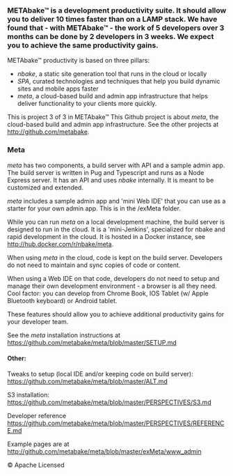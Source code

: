 
### METAbake&trade; is a development productivity suite. It should allow you to deliver 10 times faster than on a LAMP stack. We have found that - with METAbake&trade; - the work of 5 developers over 3 months can be done by 2 developers in 3 weeks. We expect you to achieve the same productivity gains.

METAbake&trade; productivity is based on three pillars:
- _nbake_, a static site generation tool that runs in the cloud or locally
- _SPA_, curated technologies and techniques that help you build dynamic sites and mobile apps faster
- _meta_, a cloud-based build and admin app infrastructure that helps deliver functionality to your clients more quickly.

This is project 3 of 3 in METAbake&trade; This Github project is about _meta_, the cloud-based build and admin app infrastructure. See the other projects at http://github.com/metabake.


### Meta
_meta_ has two components, a build server with API and a sample admin app.
The build server is written in Pug and Typescript and runs as a Node Express server. It has an API and uses _nbake_ internally. It is meant to be customized and extended.

_meta_ includes a sample admin app and 'mini Web IDE' that you can use as a starter for your own admin app. This is in the /exMeta folder.

While you can run _meta_ on a local development machine, the build server is designed to run in the cloud. It is a 'mini-Jenkins', specialized for nbake and rapid development in the cloud. It is hosted in a Docker instance, see  http://hub.docker.com/r/nbake/meta.

When using _meta_ in the cloud, code is kept on the build server. Developers do not need to maintain and sync copies of code or content.

When using a Web IDE on that code, developers do not need to setup and manage their own development environment - a browser is all they need. Cool factor: you can develop from Chrome Book, IOS Tablet (w/ Apple Bluetooth keyboard) or Android tablet.

These features should allow you to achieve additional productivity gains for your developer team.

See the _meta_ installation instructions at
https://github.com/metabake/meta/blob/master/SETUP.md

#### Other:
Tweaks to setup (local IDE and/or keeping code on build server):
https://github.com/metabake/meta/blob/master/ALT.md

S3 installation:
https://github.com/metabake/meta/blob/master/PERSPECTIVES/S3.md

Developer reference
https://github.com/metabake/meta/blob/master/PERSPECTIVES/REFERENCE.md


Example pages are at http://github.com/metabake/meta/blob/master/exMeta/www_admin



&copy; Apache Licensed
